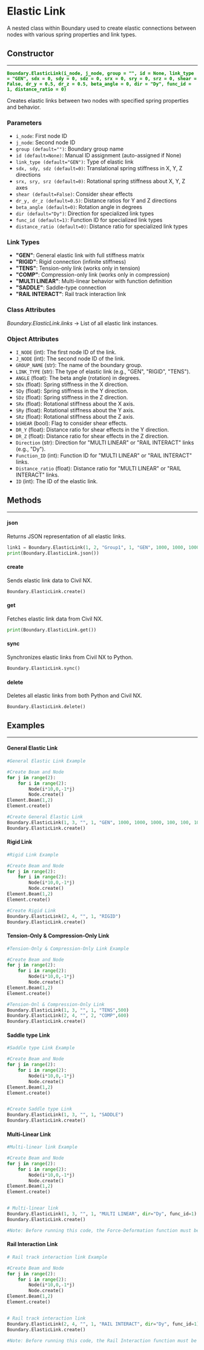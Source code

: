 # Elastic Link

A nested class within Boundary used to create elastic connections between nodes with various spring properties and link types.

## Constructor
---
**<font color="green">`Boundary.ElasticLink(i_node, j_node, group = "", id = None, link_type = "GEN", sdx = 0, sdy = 0, sdz = 0, srx = 0, sry = 0, srz = 0, shear = False, dr_y = 0.5, dr_z = 0.5, beta_angle = 0, dir = "Dy", func_id = 1, distance_ratio = 0)`</font>**

Creates elastic links between two nodes with specified spring properties and behavior.


### Parameters
* `i_node`: First node ID
* `j_node`: Second node ID
* `group (default="")`: Boundary group name
* `id (default=None)`: Manual ID assignment (auto-assigned if None)
* `link_type (default="GEN")`: Type of elastic link
* `sdx, sdy, sdz (default=0)`: Translational spring stiffness in X, Y, Z directions
* `srx, sry, srz (default=0)`: Rotational spring stiffness about X, Y, Z axes
* `shear (default=False)`: Consider shear effects
* `dr_y, dr_z (default=0.5)`: Distance ratios for Y and Z directions
* `beta_angle (default=0)`: Rotation angle in degrees
* `dir (default="Dy")`: Direction for specialized link types
* `func_id (default=1)`: Function ID for specialized link types
* `distance_ratio (default=0)`: Distance ratio for specialized link types

### Link Types
* **"GEN"**: General elastic link with full stiffness matrix
* **"RIGID"**: Rigid connection (infinite stiffness)
* **"TENS"**: Tension-only link (works only in tension)
* **"COMP"**: Compression-only link (works only in compression)
* **"MULTI LINEAR"**: Multi-linear behavior with function definition
* **"SADDLE"**: Saddle-type connection
* **"RAIL INTERACT"**: Rail track interaction link

### Class Attributes
*Boundary.ElasticLink.links* -> List of all elastic link instances.


### Object Attributes
* `I_NODE` (int): The first node ID of the link.
* `J_NODE` (int): The second node ID of the link.
* `GROUP_NAME` (str): The name of the boundary group.
* `LINK_TYPE` (str): The type of elastic link (e.g., "GEN", "RIGID", "TENS").
* `ANGLE` (float): The beta angle (rotation) in degrees.
* `SDx` (float): Spring stiffness in the X direction.
* `SDy` (float): Spring stiffness in the Y direction.
* `SDz` (float): Spring stiffness in the Z direction.
* `SRx` (float): Rotational stiffness about the X axis.
* `SRy` (float): Rotational stiffness about the Y axis.
* `SRz` (float): Rotational stiffness about the Z axis.
* `bSHEAR` (bool): Flag to consider shear effects.
* `DR_Y` (float): Distance ratio for shear effects in the Y direction.
* `DR_Z` (float): Distance ratio for shear effects in the Z direction.
* `Direction` (str): Direction for "MULTI LINEAR" or "RAIL INTERACT" links (e.g., "Dy").
* `Function_ID` (int): Function ID for "MULTI LINEAR" or "RAIL INTERACT" links.
* `Distance_ratio` (float): Distance ratio for "MULTI LINEAR" or "RAIL INTERACT" links.
* `ID` (int): The ID of the elastic link.


## Methods
---
#### json
Returns JSON representation of all elastic links.

```py
link1 = Boundary.ElasticLink(1, 2, "Group1", 1, "GEN", 1000, 1000, 1000)
print(Boundary.ElasticLink.json())
```

#### create
Sends elastic link data to Civil NX.

```py
Boundary.ElasticLink.create()
```

#### get
Fetches elastic link data from Civil NX.

```py
print(Boundary.ElasticLink.get())
```

#### sync
Synchronizes elastic links from Civil NX to Python.

```py
Boundary.ElasticLink.sync()
```

#### delete
Deletes all elastic links from both Python and Civil NX.

```py
Boundary.ElasticLink.delete()
```










## Examples
---
#### General Elastic Link
```py
#General Elastic Link Example

#Create Beam and Node
for j in range(2):
    for i in range(2):
        Node(i*10,0,-1*j)
        Node.create()
Element.Beam(1,2)
Element.create()

#Create General Elastic Link    
Boundary.ElasticLink(1, 3, "", 1, "GEN", 1000, 1000, 1000, 100, 100, 100)
Boundary.ElasticLink.create()
```

#### Rigid Link
```py
#Rigid Link Example

#Create Beam and Node
for j in range(2):
    for i in range(2):
        Node(i*10,0,-1*j)
        Node.create()
Element.Beam(1,2)
Element.create()

#Create Rigid Link    
Boundary.ElasticLink(2, 4, "", 1, "RIGID")
Boundary.ElasticLink.create()

```

#### Tension-Only & Compression-Only Link
```py
#Tension-Only & Compression-Only Link Example

#Create Beam and Node
for j in range(2):
    for i in range(2):
        Node(i*10,0,-1*j)
        Node.create()
Element.Beam(1,2)
Element.create()

#Tension-Onl & Compression-Only Link    
Boundary.ElasticLink(1, 3, "", 1, "TENS",500)
Boundary.ElasticLink(2, 4, "", 2, "COMP",600)
Boundary.ElasticLink.create()
```

#### Saddle type Link
```py
#Saddle type Link Example

#Create Beam and Node
for j in range(2):
    for i in range(2):
        Node(i*10,0,-1*j)
        Node.create()
Element.Beam(1,2)
Element.create()


#Create Saddle type Link    
Boundary.ElasticLink(1, 3, "", 1, "SADDLE")
Boundary.ElasticLink.create()

```

#### Multi-Linear Link
```py
#Multi-linear link Example

#Create Beam and Node
for j in range(2):
    for i in range(2):
        Node(i*10,0,-1*j)
        Node.create()
Element.Beam(1,2)
Element.create()


# Multi-linear link
Boundary.ElasticLink(1, 3, "", 1, "MULTI LINEAR", dir="Dy", func_id=1)
Boundary.ElasticLink.create()

#Note: Before running this code, the Force-Deformation function must be created in Civil NX to avoid any errors.

```

#### Rail Interaction Link
```py
# Rail track interaction link Example

#Create Beam and Node
for j in range(2):
    for i in range(2):
        Node(i*10,0,-1*j)
        Node.create()
Element.Beam(1,2)
Element.create()


# Rail track interaction link
Boundary.ElasticLink(2, 4, "", 1, "RAIL INTERACT", dir="Dy", func_id=1)
Boundary.ElasticLink.create()

#Note: Before running this code, the Rail Interaction function must be created in Civil NX to avoid any errors.
```
